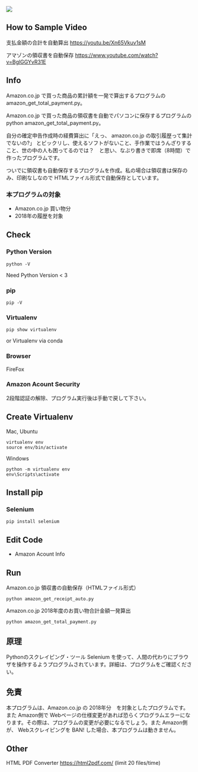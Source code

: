 <img src="https://pythonchannel.com/media/github/Amazon-Program-Demo-Image.jpg">

## How to Sample Video

支払金額の合計を自動算出
https://youtu.be/Xn65Vkuv1sM

アマゾンの領収書を自動保存
https://www.youtube.com/watch?v=BglGGYvR31E

## Info

Amazon.co.jp で買った商品の累計額を一発で算出するプログラムの　amazon_get_total_payment.py。

Amazon.co.jp で買った商品の領収書を自動でパソコンに保存するプログラムの python amazon_get_total_payment.py。

自分の確定申告作成時の経費算出に「えっ、 amazon.co.jp の取引履歴って集計でないの?」 とビックリし、使えるソフトがないこと、手作業ではうんざりすること、世の中の人も困ってるのでは？　と思い、なぶり書きで即席（8時間）で作ったプログラムです。

ついでに領収書も自動保存するプログラムを作成。私の場合は領収書は保存のみ、印刷なしなので HTMLファイル形式で自動保存としています。

### 本プログラムの対象

+ Amazon.co.jp 買い物分
+ 2018年の履歴を対象



## Check

### Python Version
```python -V```

Need Python Version < 3

### pip
```pip -V```

### Virtualenv
```pip show virtualenv```

or Virtualenv via conda

### Browser

FireFox

### Amazon Acount Security

2段階認証の解除、プログラム実行後は手動で戻して下さい。


## Create Virtualenv

Mac, Ubuntu

```
virtualenv env
source env/bin/activate
```

Windows

```
python -m virtualenv env
env\Scripts\activate
```



## Install pip

### Selenium
```pip install selenium```



## Edit Code

+ Amazon Acount Info



## Run
Amazon.co.jp 領収書の自動保存（HTMLファイル形式）

```python amazon_get_receipt_auto.py```

Amazon.co.jp 2018年度のお買い物合計金額一発算出

```python amazon_get_total_payment.py```

## 原理
Pythonのスクレイピング・ツール Selenium を使って、人間の代わりにブラウザを操作するようプログラムされています。詳細は、プログラムをご確認ください。

## 免責
本プログラムは、Amazon.co.jp の 2018年分　を対象としたプログラムです。 また Amazon側で Webページの仕様変更があれば恐らくプログラムエラーになります。その際は、プログラムの変更が必要になるでしょう。また Amazon側 が、 Webスクレイピングを BAN! した場合、本プログラムは動きません。

## Other

HTML PDF Converter 
https://html2pdf.com/ 
(limit 20 files/time)
